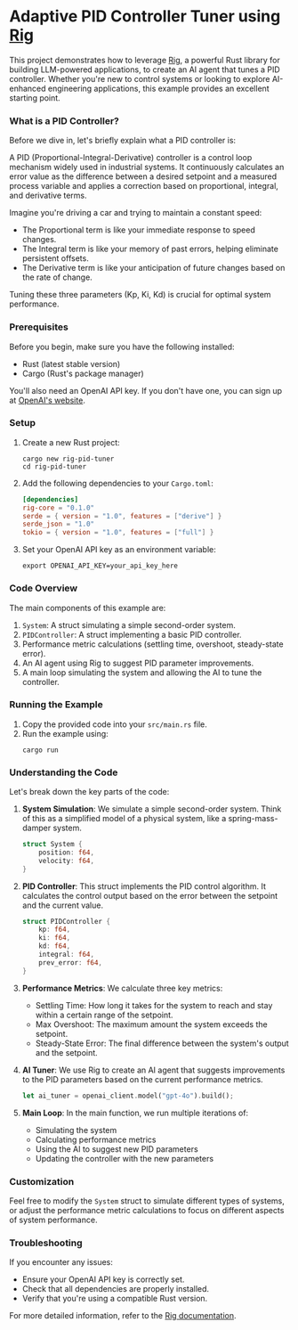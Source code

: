 # Adaptive PID Controller Tuner using [Rig](https://github.com/0xPlaygrounds/rig)

This project demonstrates how to leverage [Rig](https://github.com/0xPlaygrounds/rig), a powerful Rust library for building LLM-powered applications, to create an AI agent that tunes a PID controller. Whether you're new to control systems or looking to explore AI-enhanced engineering applications, this example provides an excellent starting point.

### What is a PID Controller?

Before we dive in, let's briefly explain what a PID controller is:

A PID (Proportional-Integral-Derivative) controller is a control loop mechanism widely used in industrial systems. It continuously calculates an error value as the difference between a desired setpoint and a measured process variable and applies a correction based on proportional, integral, and derivative terms.

Imagine you're driving a car and trying to maintain a constant speed:
- The Proportional term is like your immediate response to speed changes.
- The Integral term is like your memory of past errors, helping eliminate persistent offsets.
- The Derivative term is like your anticipation of future changes based on the rate of change.

Tuning these three parameters (Kp, Ki, Kd) is crucial for optimal system performance.

### Prerequisites

Before you begin, make sure you have the following installed:

- Rust (latest stable version)
- Cargo (Rust's package manager)

You'll also need an OpenAI API key. If you don't have one, you can sign up at [OpenAI's website](https://openai.com).

### Setup

1. Create a new Rust project:
   ```
   cargo new rig-pid-tuner
   cd rig-pid-tuner
   ```

2. Add the following dependencies to your `Cargo.toml`:
   ```toml
   [dependencies]
   rig-core = "0.1.0"
   serde = { version = "1.0", features = ["derive"] }
   serde_json = "1.0"
   tokio = { version = "1.0", features = ["full"] }
   ```

3. Set your OpenAI API key as an environment variable:
   ```
   export OPENAI_API_KEY=your_api_key_here
   ```

### Code Overview

The main components of this example are:

1. `System`: A struct simulating a simple second-order system.
2. `PIDController`: A struct implementing a basic PID controller.
3. Performance metric calculations (settling time, overshoot, steady-state error).
4. An AI agent using Rig to suggest PID parameter improvements.
5. A main loop simulating the system and allowing the AI to tune the controller.

### Running the Example

1. Copy the provided code into your `src/main.rs` file.
2. Run the example using:
   ```
   cargo run
   ```

### Understanding the Code

Let's break down the key parts of the code:

1. **System Simulation**: 
   We simulate a simple second-order system. Think of this as a simplified model of a physical system, like a spring-mass-damper system.

   ```rust
   struct System {
       position: f64,
       velocity: f64,
   }
   ```

2. **PID Controller**:
   This struct implements the PID control algorithm. It calculates the control output based on the error between the setpoint and the current value.

   ```rust
   struct PIDController {
       kp: f64,
       ki: f64,
       kd: f64,
       integral: f64,
       prev_error: f64,
   }
   ```

3. **Performance Metrics**:
   We calculate three key metrics:
   - Settling Time: How long it takes for the system to reach and stay within a certain range of the setpoint.
   - Max Overshoot: The maximum amount the system exceeds the setpoint.
   - Steady-State Error: The final difference between the system's output and the setpoint.

4. **AI Tuner**:
   We use Rig to create an AI agent that suggests improvements to the PID parameters based on the current performance metrics.

   ```rust
   let ai_tuner = openai_client.model("gpt-4o").build();
   ```

5. **Main Loop**:
   In the main function, we run multiple iterations of:
   - Simulating the system
   - Calculating performance metrics
   - Using the AI to suggest new PID parameters
   - Updating the controller with the new parameters

### Customization

Feel free to modify the `System` struct to simulate different types of systems, or adjust the performance metric calculations to focus on different aspects of system performance.

### Troubleshooting

If you encounter any issues:
- Ensure your OpenAI API key is correctly set.
- Check that all dependencies are properly installed.
- Verify that you're using a compatible Rust version.

For more detailed information, refer to the [Rig documentation](https://docs.rs/rig).

